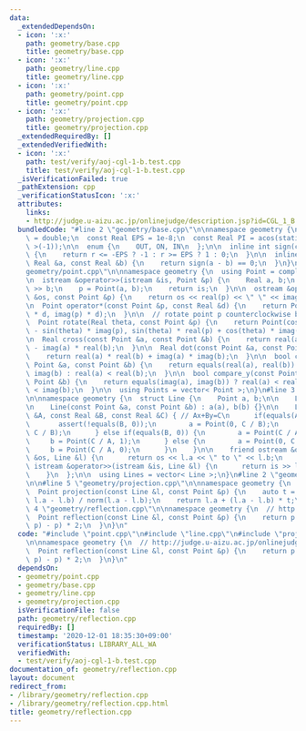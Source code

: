 ```yaml
---
data:
  _extendedDependsOn:
  - icon: ':x:'
    path: geometry/base.cpp
    title: geometry/base.cpp
  - icon: ':x:'
    path: geometry/line.cpp
    title: geometry/line.cpp
  - icon: ':x:'
    path: geometry/point.cpp
    title: geometry/point.cpp
  - icon: ':x:'
    path: geometry/projection.cpp
    title: geometry/projection.cpp
  _extendedRequiredBy: []
  _extendedVerifiedWith:
  - icon: ':x:'
    path: test/verify/aoj-cgl-1-b.test.cpp
    title: test/verify/aoj-cgl-1-b.test.cpp
  _isVerificationFailed: true
  _pathExtension: cpp
  _verificationStatusIcon: ':x:'
  attributes:
    links:
    - http://judge.u-aizu.ac.jp/onlinejudge/description.jsp?id=CGL_1_B
  bundledCode: "#line 2 \"geometry/base.cpp\"\n\nnamespace geometry {\n  using Real\
    \ = double;\n  const Real EPS = 1e-8;\n  const Real PI = acos(static_cast< Real\
    \ >(-1));\n\n  enum {\n    OUT, ON, IN\n  };\n\n  inline int sign(const Real &r)\
    \ {\n    return r <= -EPS ? -1 : r >= EPS ? 1 : 0;\n  }\n\n  inline bool equals(const\
    \ Real &a, const Real &b) {\n    return sign(a - b) == 0;\n  }\n}\n#line 3 \"\
    geometry/point.cpp\"\n\nnamespace geometry {\n  using Point = complex< Real >;\n\
    \n  istream &operator>>(istream &is, Point &p) {\n    Real a, b;\n    is >> a\
    \ >> b;\n    p = Point(a, b);\n    return is;\n  }\n\n  ostream &operator<<(ostream\
    \ &os, const Point &p) {\n    return os << real(p) << \" \" << imag(p);\n  }\n\
    \n  Point operator*(const Point &p, const Real &d) {\n    return Point(real(p)\
    \ * d, imag(p) * d);\n  }\n\n  // rotate point p counterclockwise by theta rad\n\
    \  Point rotate(Real theta, const Point &p) {\n    return Point(cos(theta) * real(p)\
    \ - sin(theta) * imag(p), sin(theta) * real(p) + cos(theta) * imag(p));\n  }\n\
    \n  Real cross(const Point &a, const Point &b) {\n    return real(a) * imag(b)\
    \ - imag(a) * real(b);\n  }\n\n  Real dot(const Point &a, const Point &b) {\n\
    \    return real(a) * real(b) + imag(a) * imag(b);\n  }\n\n  bool compare_x(const\
    \ Point &a, const Point &b) {\n    return equals(real(a), real(b)) ? imag(a) <\
    \ imag(b) : real(a) < real(b);\n  }\n\n  bool compare_y(const Point &a, const\
    \ Point &b) {\n    return equals(imag(a), imag(b)) ? real(a) < real(b) : imag(a)\
    \ < imag(b);\n  }\n\n  using Points = vector< Point >;\n}\n#line 3 \"geometry/line.cpp\"\
    \n\nnamespace geometry {\n  struct Line {\n    Point a, b;\n\n    Line() = default;\n\
    \n    Line(const Point &a, const Point &b) : a(a), b(b) {}\n\n    Line(const Real\
    \ &A, const Real &B, const Real &C) { // Ax+By=C\n      if(equals(A, 0)) {\n \
    \       assert(!equals(B, 0));\n        a = Point(0, C / B);\n        b = Point(1,\
    \ C / B);\n      } else if(equals(B, 0)) {\n        a = Point(C / A, 0);\n   \
    \     b = Point(C / A, 1);\n      } else {\n        a = Point(0, C / B);\n   \
    \     b = Point(C / A, 0);\n      }\n    }\n\n    friend ostream &operator<<(ostream\
    \ &os, Line &l) {\n      return os << l.a << \" to \" << l.b;\n    }\n\n    friend\
    \ istream &operator>>(istream &is, Line &l) {\n      return is >> l.a >> l.b;\n\
    \    }\n  };\n\n  using Lines = vector< Line >;\n}\n#line 2 \"geometry/projection.cpp\"\
    \n\n#line 5 \"geometry/projection.cpp\"\n\nnamespace geometry {\n  // http://judge.u-aizu.ac.jp/onlinejudge/description.jsp?id=CGL_1_A\n\
    \  Point projection(const Line &l, const Point &p) {\n    auto t = dot(p - l.a,\
    \ l.a - l.b) / norm(l.a - l.b);\n    return l.a + (l.a - l.b) * t;\n  }\n}\n#line\
    \ 4 \"geometry/reflection.cpp\"\n\nnamespace geometry {\n  // http://judge.u-aizu.ac.jp/onlinejudge/description.jsp?id=CGL_1_B\n\
    \  Point reflection(const Line &l, const Point &p) {\n    return p + (projection(l,\
    \ p) - p) * 2;\n  }\n}\n"
  code: "#include \"point.cpp\"\n#include \"line.cpp\"\n#include \"projection.cpp\"\
    \n\nnamespace geometry {\n  // http://judge.u-aizu.ac.jp/onlinejudge/description.jsp?id=CGL_1_B\n\
    \  Point reflection(const Line &l, const Point &p) {\n    return p + (projection(l,\
    \ p) - p) * 2;\n  }\n}\n"
  dependsOn:
  - geometry/point.cpp
  - geometry/base.cpp
  - geometry/line.cpp
  - geometry/projection.cpp
  isVerificationFile: false
  path: geometry/reflection.cpp
  requiredBy: []
  timestamp: '2020-12-01 18:35:30+09:00'
  verificationStatus: LIBRARY_ALL_WA
  verifiedWith:
  - test/verify/aoj-cgl-1-b.test.cpp
documentation_of: geometry/reflection.cpp
layout: document
redirect_from:
- /library/geometry/reflection.cpp
- /library/geometry/reflection.cpp.html
title: geometry/reflection.cpp
---
```

